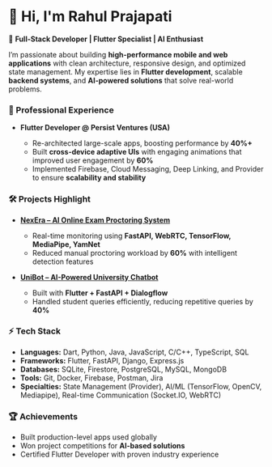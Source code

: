 # 👋 Hi, I'm Rahul Prajapati

🚀 **Full-Stack Developer | Flutter Specialist | AI Enthusiast**

I’m passionate about building **high-performance mobile and web applications** with clean architecture, responsive design, and optimized state management. My expertise lies in **Flutter development**, scalable **backend systems**, and **AI-powered solutions** that solve real-world problems.

### 💼 Professional Experience

* **Flutter Developer @ Persist Ventures (USA)**

  * Re-architected large-scale apps, boosting performance by **40%+**
  * Built **cross-device adaptive UIs** with engaging animations that improved user engagement by **60%**
  * Implemented Firebase, Cloud Messaging, Deep Linking, and Provider to ensure **scalability and stability**

### 🛠️ Projects Highlight

* **[NexEra – AI Online Exam Proctoring System](#)**

  * Real-time monitoring using **FastAPI, WebRTC, TensorFlow, MediaPipe, YamNet**
  * Reduced manual proctoring workload by **60%** with intelligent detection features
* **[UniBot – AI-Powered University Chatbot](#)**

  * Built with **Flutter + FastAPI + Dialogflow**
  * Handled student queries efficiently, reducing repetitive queries by **40%**

### ⚡ Tech Stack

* **Languages:** Dart, Python, Java, JavaScript, C/C++, TypeScript, SQL
* **Frameworks:** Flutter, FastAPI, Django, Express.js
* **Databases:** SQLite, Firestore, PostgreSQL, MySQL, MongoDB
* **Tools:** Git, Docker, Firebase, Postman, Jira
* **Specialties:** State Management (Provider), AI/ML (TensorFlow, OpenCV, Mediapipe), Real-time Communication (Socket.IO, WebRTC)

### 🏆 Achievements

* Built production-level apps used globally
* Won project competitions for **AI-based solutions**
* Certified Flutter Developer with proven industry experience

